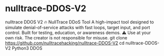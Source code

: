 # nulltrace-DDOS-V2
nulltrace DDOS V2 🔥 NullTrace DDoS Tool A high-impact tool designed to simulate denial-of-service attacks with fast loops, target input, and port control. Built for testing, education, or awareness demos. ⚠️ Use at your own risk. The creator is not responsible for misuse.
git clone https://github.com/nulltracehacking/nulltrace-DDOS-V2
cd nulltrace-DDOS-V2
Python3 DDOS
